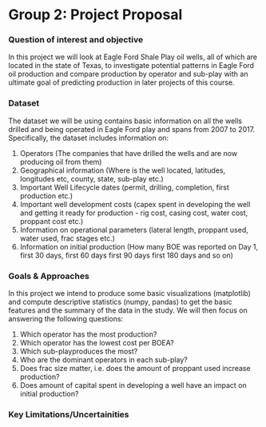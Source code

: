 # Group 2: Project Proposal

### Question of interest and objective

In this project we will look at Eagle Ford Shale Play oil wells, all of which are located in the state of Texas, to investigate potential patterns in Eagle Ford oil production and compare production by operator and sub-play with an ultimate goal of predicting production in later projects of this course. 

### Dataset

The dataset we will be using contains basic information on all the wells drilled and being operated in Eagle Ford play and spans from 2007 to 2017. Specifically, the dataset includes information on:
1. Operators (The companies that have drilled the wells and are now producing oil from them)
2. Geographical information (Where is the well located, latitudes, longitudes etc, county, state, sub-play etc.)
3. Important Well Lifecycle dates (permit, drilling, completion, first production etc.)
3. Important well development costs (capex spent in developing the well and getting it ready for production - rig cost, casing cost, water cost, proppant cost etc.)
4. Information on operational parameters (lateral length, proppant used, water used, frac stages etc.)
5. Information on initial production (How many BOE was reported on Day 1, first 30 days, first 60 days first 90 days first 180 days and so on)

### Goals & Approaches

In this project we intend to produce some basic visualizations (matplotlib) and compute descriptive statistics (numpy, pandas) to get the basic features and the summary of the data in the study. We will then focus on answering the following questions:

1. Which operator has the most production? 
2. Which operator has the lowest cost per BOEA? 
3. Which sub-playproduces the most?
4. Who are the dominant operators in each sub-play?
5. Does frac size matter, i.e. does the amount of proppant used increase production?
6. Does amount of capital spent in developing a well have an impact on initial production?



### Key Limitations/Uncertainities


